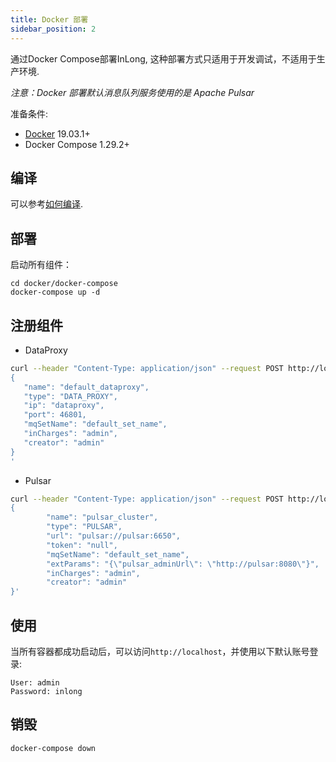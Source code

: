 ```yaml
---
title: Docker 部署
sidebar_position: 2
---
```


通过Docker Compose部署InLong, 这种部署方式只适用于开发调试，不适用于生产环境.

*注意：Docker 部署默认消息队列服务使用的是 Apache Pulsar*

准备条件:
- [Docker](https://docs.docker.com/engine/install/) 19.03.1+
- Docker Compose 1.29.2+

## 编译
可以参考[如何编译](quick_start/how_to_build.md).

## 部署
启动所有组件：
```
cd docker/docker-compose
docker-compose up -d
```

## 注册组件
- DataProxy
```bash
curl --header "Content-Type: application/json" --request POST http://localhost:8083/api/inlong/manager/openapi/cluster/save --data '
{
   "name": "default_dataproxy",
   "type": "DATA_PROXY",
   "ip": "dataproxy",
   "port": 46801,
   "mqSetName": "default_set_name",
   "inCharges": "admin",
   "creator": "admin"
}
'
```

- Pulsar
```bash
curl --header "Content-Type: application/json" --request POST http://localhost:8083/api/inlong/manager/openapi/cluster/save --data '
{
        "name": "pulsar_cluster",
        "type": "PULSAR",
        "url": "pulsar://pulsar:6650",
        "token": "null",
        "mqSetName": "default_set_name",
        "extParams": "{\"pulsar_adminUrl\": \"http://pulsar:8080\"}",
        "inCharges": "admin",
        "creator": "admin"
}'
```

## 使用
当所有容器都成功启动后，可以访问`http://localhost`，并使用以下默认账号登录:
```
User: admin
Password: inlong
```

## 销毁
```
docker-compose down
```